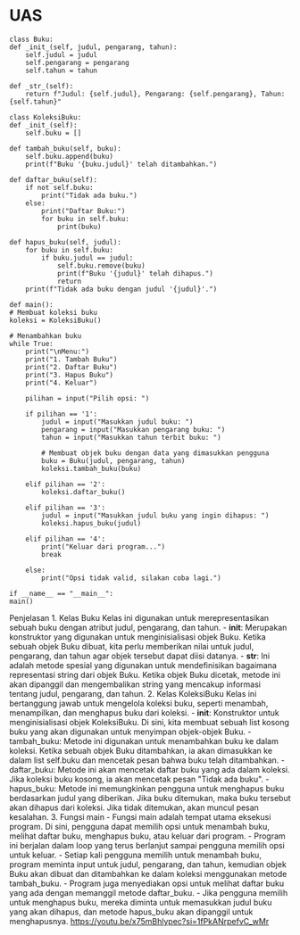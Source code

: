 # UAS

    class Buku:
    def _init_(self, judul, pengarang, tahun):
        self.judul = judul
        self.pengarang = pengarang
        self.tahun = tahun
    
    def _str_(self):
        return f"Judul: {self.judul}, Pengarang: {self.pengarang}, Tahun: {self.tahun}"

    class KoleksiBuku:
    def _init_(self):
        self.buku = []
    
    def tambah_buku(self, buku):
        self.buku.append(buku)
        print(f"Buku '{buku.judul}' telah ditambahkan.")
    
    def daftar_buku(self):
        if not self.buku:
            print("Tidak ada buku.")
        else:
            print("Daftar Buku:")
            for buku in self.buku:
                print(buku)
    
    def hapus_buku(self, judul):
        for buku in self.buku:
            if buku.judul == judul:
                self.buku.remove(buku)
                print(f"Buku '{judul}' telah dihapus.")
                return
        print(f"Tidak ada buku dengan judul '{judul}'.")

    def main():
    # Membuat koleksi buku
    koleksi = KoleksiBuku()

    # Menambahkan buku
    while True:
        print("\nMenu:")
        print("1. Tambah Buku")
        print("2. Daftar Buku")
        print("3. Hapus Buku")
        print("4. Keluar")

        pilihan = input("Pilih opsi: ")

        if pilihan == '1':
            judul = input("Masukkan judul buku: ")
            pengarang = input("Masukkan pengarang buku: ")
            tahun = input("Masukkan tahun terbit buku: ")

            # Membuat objek buku dengan data yang dimasukkan pengguna
            buku = Buku(judul, pengarang, tahun)
            koleksi.tambah_buku(buku)
        
        elif pilihan == '2':
            koleksi.daftar_buku()
        
        elif pilihan == '3':
            judul = input("Masukkan judul buku yang ingin dihapus: ")
            koleksi.hapus_buku(judul)
        
        elif pilihan == '4':
            print("Keluar dari program...")
            break
        
        else:
            print("Opsi tidak valid, silakan coba lagi.")

    if __name__ == "__main__":
    main()

  Penjelasan
    1. Kelas Buku
    Kelas ini digunakan untuk merepresentasikan sebuah buku dengan atribut judul, pengarang, dan tahun.
    - __init__: Merupakan konstruktor yang digunakan untuk menginisialisasi objek Buku. Ketika sebuah objek Buku dibuat, kita perlu memberikan nilai untuk judul, pengarang, dan tahun        agar objek tersebut dapat diisi datanya.
    - __str__: Ini adalah metode spesial yang digunakan untuk mendefinisikan bagaimana representasi string dari objek Buku. Ketika objek Buku dicetak, metode ini akan dipanggil dan          mengembalikan string yang mencakup informasi tentang judul, pengarang, dan tahun.
    2. Kelas KoleksiBuku
    Kelas ini bertanggung jawab untuk mengelola koleksi buku, seperti menambah, menampilkan, dan menghapus buku dari koleksi.
    - __init__: Konstruktor untuk menginisialisasi objek KoleksiBuku. Di sini, kita membuat sebuah list kosong buku yang akan digunakan untuk menyimpan objek-objek Buku.
    - tambah_buku: Metode ini digunakan untuk menambahkan buku ke dalam koleksi. Ketika sebuah objek Buku ditambahkan, ia akan dimasukkan ke dalam list self.buku dan mencetak pesan bahwa     buku telah ditambahkan.
    - daftar_buku: Metode ini akan mencetak daftar buku yang ada dalam koleksi. Jika koleksi buku kosong, ia akan mencetak pesan "Tidak ada buku".
    - hapus_buku: Metode ini memungkinkan pengguna untuk menghapus buku berdasarkan judul yang diberikan. Jika buku ditemukan, maka buku tersebut akan dihapus dari koleksi. Jika tidak        ditemukan, akan muncul pesan kesalahan. 
    3. Fungsi main
    - Fungsi main adalah tempat utama eksekusi program. Di sini, pengguna dapat memilih opsi untuk menambah buku, melihat daftar buku, menghapus buku, atau keluar dari program.
    - Program ini berjalan dalam loop yang terus berlanjut sampai pengguna memilih opsi untuk keluar.
    - Setiap kali pengguna memilih untuk menambah buku, program meminta input untuk judul, pengarang, dan tahun, kemudian objek Buku akan dibuat dan ditambahkan ke dalam koleksi                menggunakan metode tambah_buku.
    - Program juga menyediakan opsi untuk melihat daftar buku yang ada dengan memanggil metode daftar_buku.
    - Jika pengguna memilih untuk menghapus buku, mereka diminta untuk memasukkan judul buku yang akan dihapus, dan metode hapus_buku akan dipanggil untuk menghapusnya.
    https://youtu.be/x75mBhlypec?si=1fPkANrpefvC_wMr 
